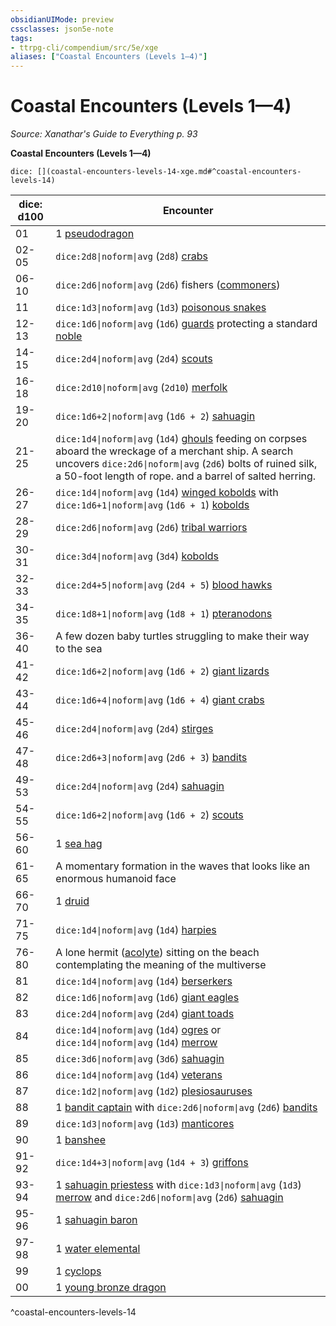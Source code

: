 ```yaml
---
obsidianUIMode: preview
cssclasses: json5e-note
tags:
- ttrpg-cli/compendium/src/5e/xge
aliases: ["Coastal Encounters (Levels 1—4)"]
---
```

# Coastal Encounters (Levels 1—4)
*Source: Xanathar's Guide to Everything p. 93* 

**Coastal Encounters (Levels 1—4)**

`dice: [](coastal-encounters-levels-14-xge.md#^coastal-encounters-levels-14)`

| dice: d100 | Encounter |
|------------|-----------|
| 01 | 1 [pseudodragon](3-Compendium/bestiary/dragon/pseudodragon-xmm.md) |
| 02-05 | `dice:2d8\|noform\|avg` (`2d8`) [crabs](3-Compendium/bestiary/beast/crab-xmm.md) |
| 06-10 | `dice:2d6\|noform\|avg` (`2d6`) fishers ([commoners](3-Compendium/bestiary/humanoid/commoner-xmm.md)) |
| 11 | `dice:1d3\|noform\|avg` (`1d3`) [poisonous snakes](3-Compendium/bestiary/beast/venomous-snake-xmm.md) |
| 12-13 | `dice:1d6\|noform\|avg` (`1d6`) [guards](3-Compendium/bestiary/humanoid/guard-xmm.md) protecting a standard [noble](3-Compendium/bestiary/humanoid/noble-xmm.md) |
| 14-15 | `dice:2d4\|noform\|avg` (`2d4`) [scouts](3-Compendium/bestiary/humanoid/scout-xmm.md) |
| 16-18 | `dice:2d10\|noform\|avg` (`2d10`) [merfolk](3-Compendium/bestiary/elemental/merfolk-skirmisher-xmm.md) |
| 19-20 | `dice:1d6+2\|noform\|avg` (`1d6 + 2`) [sahuagin](3-Compendium/bestiary/fiend/sahuagin-warrior-xmm.md) |
| 21-25 | `dice:1d4\|noform\|avg` (`1d4`) [ghouls](3-Compendium/bestiary/undead/ghoul-xmm.md) feeding on corpses aboard the wreckage of a merchant ship. A search uncovers `dice:2d6\|noform\|avg` (`2d6`) bolts of ruined silk, a 50-foot length of rope. and a barrel of salted herring. |
| 26-27 | `dice:1d4\|noform\|avg` (`1d4`) [winged kobolds](3-Compendium/bestiary/dragon/winged-kobold-xmm.md) with `dice:1d6+1\|noform\|avg` (`1d6 + 1`) [kobolds](3-Compendium/bestiary/dragon/kobold-warrior-xmm.md) |
| 28-29 | `dice:2d6\|noform\|avg` (`2d6`) [tribal warriors](3-Compendium/bestiary/humanoid/warrior-infantry-xmm.md) |
| 30-31 | `dice:3d4\|noform\|avg` (`3d4`) [kobolds](3-Compendium/bestiary/dragon/kobold-warrior-xmm.md) |
| 32-33 | `dice:2d4+5\|noform\|avg` (`2d4 + 5`) [blood hawks](3-Compendium/bestiary/beast/blood-hawk-xmm.md) |
| 34-35 | `dice:1d8+1\|noform\|avg` (`1d8 + 1`) [pteranodons](3-Compendium/bestiary/beast/pteranodon-xmm.md) |
| 36-40 | A few dozen baby turtles struggling to make their way to the sea |
| 41-42 | `dice:1d6+2\|noform\|avg` (`1d6 + 2`) [giant lizards](3-Compendium/bestiary/beast/giant-lizard-xmm.md) |
| 43-44 | `dice:1d6+4\|noform\|avg` (`1d6 + 4`) [giant crabs](3-Compendium/bestiary/beast/giant-crab-xmm.md) |
| 45-46 | `dice:2d4\|noform\|avg` (`2d4`) [stirges](3-Compendium/bestiary/monstrosity/stirge-xmm.md) |
| 47-48 | `dice:2d6+3\|noform\|avg` (`2d6 + 3`) [bandits](3-Compendium/bestiary/humanoid/bandit-xmm.md) |
| 49-53 | `dice:2d4\|noform\|avg` (`2d4`) [sahuagin](3-Compendium/bestiary/fiend/sahuagin-warrior-xmm.md) |
| 54-55 | `dice:1d6+2\|noform\|avg` (`1d6 + 2`) [scouts](3-Compendium/bestiary/humanoid/scout-xmm.md) |
| 56-60 | 1 [sea hag](3-Compendium/bestiary/fey/sea-hag-xmm.md) |
| 61-65 | A momentary formation in the waves that looks like an enormous humanoid face |
| 66-70 | 1 [druid](3-Compendium/bestiary/humanoid/druid-xmm.md) |
| 71-75 | `dice:1d4\|noform\|avg` (`1d4`) [harpies](3-Compendium/bestiary/monstrosity/harpy-xmm.md) |
| 76-80 | A lone hermit ([acolyte](3-Compendium/bestiary/humanoid/priest-acolyte-xmm.md)) sitting on the beach contemplating the meaning of the multiverse |
| 81 | `dice:1d4\|noform\|avg` (`1d4`) [berserkers](3-Compendium/bestiary/humanoid/berserker-xmm.md) |
| 82 | `dice:1d6\|noform\|avg` (`1d6`) [giant eagles](3-Compendium/bestiary/celestial/giant-eagle-xmm.md) |
| 83 | `dice:2d4\|noform\|avg` (`2d4`) [giant toads](3-Compendium/bestiary/beast/giant-toad-xmm.md) |
| 84 | `dice:1d4\|noform\|avg` (`1d4`) [ogres](3-Compendium/bestiary/giant/ogre-xmm.md) or `dice:1d4\|noform\|avg` (`1d4`) [merrow](3-Compendium/bestiary/monstrosity/merrow-xmm.md) |
| 85 | `dice:3d6\|noform\|avg` (`3d6`) [sahuagin](3-Compendium/bestiary/fiend/sahuagin-warrior-xmm.md) |
| 86 | `dice:1d4\|noform\|avg` (`1d4`) [veterans](3-Compendium/bestiary/humanoid/warrior-veteran-xmm.md) |
| 87 | `dice:1d2\|noform\|avg` (`1d2`) [plesiosauruses](3-Compendium/bestiary/beast/plesiosaurus-xmm.md) |
| 88 | 1 [bandit captain](3-Compendium/bestiary/humanoid/bandit-captain-xmm.md) with `dice:2d6\|noform\|avg` (`2d6`) [bandits](3-Compendium/bestiary/humanoid/bandit-xmm.md) |
| 89 | `dice:1d3\|noform\|avg` (`1d3`) [manticores](3-Compendium/bestiary/monstrosity/manticore-xmm.md) |
| 90 | 1 [banshee](3-Compendium/bestiary/undead/banshee-xmm.md) |
| 91-92 | `dice:1d4+3\|noform\|avg` (`1d4 + 3`) [griffons](3-Compendium/bestiary/monstrosity/griffon-xmm.md) |
| 93-94 | 1 [sahuagin priestess](3-Compendium/bestiary/fiend/sahuagin-priest-xmm.md) with `dice:1d3\|noform\|avg` (`1d3`) [merrow](3-Compendium/bestiary/monstrosity/merrow-xmm.md) and `dice:2d6\|noform\|avg` (`2d6`) [sahuagin](3-Compendium/bestiary/fiend/sahuagin-warrior-xmm.md) |
| 95-96 | 1 [sahuagin baron](3-Compendium/bestiary/fiend/sahuagin-baron-xmm.md) |
| 97-98 | 1 [water elemental](3-Compendium/bestiary/elemental/water-elemental-xmm.md) |
| 99 | 1 [cyclops](3-Compendium/bestiary/giant/cyclops-sentry-xmm.md) |
| 00 | 1 [young bronze dragon](3-Compendium/bestiary/dragon/young-bronze-dragon-xmm.md) |
^coastal-encounters-levels-14